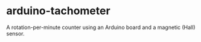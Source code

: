 # arduino-tachometer
A rotation-per-minute counter using an Arduino board and a magnetic (Hall) sensor.
